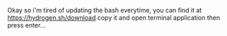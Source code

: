 Okay so i'm tired of updating the bash everytime, you can find it at https://hydrogen.sh/download copy it and open terminal application then press enter...